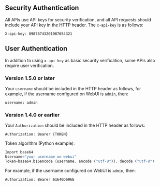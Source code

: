 ## Security Authentication

All APIs use API keys for security verification, and all API requests should include your API key in the HTTP header. The `x-api-key` is as follows:
```Config
X-api-key: 09876743201987654321
```

## User Authentication

In addition to using `x-api-key` as basic security verification, some APIs also require user verification.

### Version 1.5.0 or later

Your `username` should be included in the HTTP header as follows, for example,
if the username configured on WebUI is `admin`, then:

```config
username: admin
```

### Version 1.4.0 or earlier

Your `Authorization` should be included in the HTTP header as follows:

```Config
Authorization: Bearer {TOKEN}
```

Token algorithm (Python example):

```Python
Import base64
Username="your username on webui"
Token=base64.b16encode (username. encode ("utf-8")). decode ("utf-8")
```

For example, if the username configured on WebUI is `admin`, then:
```Config
Authorization: Bearer 61646D696E
```
